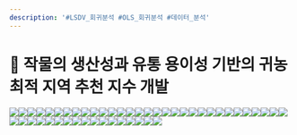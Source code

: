 ```yaml
---
description: '#LSDV_회귀분석 #OLS_회귀분석 #데이터_분석'
---
```


# 🌽 작물의 생산성과 유통 용이성 기반의 귀농 최적 지역 추천 지수 개발

![](<../../../../../.gitbook/assets/Untitled (1).png>)![](<../../../../../.gitbook/assets/Untitled 1 (3).png>)![](<../../../../../.gitbook/assets/Untitled 2 (4).png>)![](<../../../../../.gitbook/assets/Untitled 3 (3).png>)![](<../../../../../.gitbook/assets/Untitled 4 (1).png>)![](<../../../../../.gitbook/assets/Untitled 5 (1).png>)![](<../../../../../.gitbook/assets/Untitled 6 (4).png>)![](<../../../../../.gitbook/assets/Untitled 7 (1).png>)![](<../../../../../.gitbook/assets/Untitled 8 (1).png>)![](<../../../../../.gitbook/assets/Untitled 9 (2).png>)![](<../../../../../.gitbook/assets/Untitled 10 (5).png>)![](<../../../../../.gitbook/assets/Untitled 11 (1).png>)![](<../../../../../.gitbook/assets/Untitled 12 (1).png>)![](<../../../../../.gitbook/assets/Untitled 13 (1).png>)![](<../../../../../.gitbook/assets/Untitled 14 (2).png>)![](<../../../../../.gitbook/assets/Untitled 15 (3).png>)![](<../../../../../.gitbook/assets/Untitled 16 (2).png>)![](<../../../../../.gitbook/assets/Untitled 17.png>)![](<../../../../../.gitbook/assets/Untitled 18 (2).png>)![](<../../../../../.gitbook/assets/Untitled 19.png>)![](<../../../../../.gitbook/assets/Untitled 20 (2).png>)![](../../../../../.gitbook/assets/Untitled.png)![](<../../../../../.gitbook/assets/Untitled 1 (5).png>)![](<../../../../../.gitbook/assets/Untitled 2 (3).png>)![](<../../../../../.gitbook/assets/Untitled 3 (4).png>)![](<../../../../../.gitbook/assets/Untitled 4 (2).png>)![](<../../../../../.gitbook/assets/Untitled 5 (5).png>)![](<../../../../../.gitbook/assets/Untitled 6.png>)![](<../../../../../.gitbook/assets/Untitled 7.png>)![](<../../../../../.gitbook/assets/Untitled 8 (2).png>)![](<../../../../../.gitbook/assets/Untitled 9 (4).png>)![](<../../../../../.gitbook/assets/Untitled 10 (3).png>)![](<../../../../../.gitbook/assets/Untitled 11.png>)![](<../../../../../.gitbook/assets/Untitled 12 (3).png>)![](<../../../../../.gitbook/assets/Untitled 13 (4).png>)![](<../../../../../.gitbook/assets/Untitled 14 (4).png>)![](<../../../../../.gitbook/assets/Untitled 15 (1).png>)![](<../../../../../.gitbook/assets/Untitled 16.png>)![](<../../../../../.gitbook/assets/Untitled 17 (2).png>)![](<../../../../../.gitbook/assets/Untitled 18 (1).png>)![](<../../../../../.gitbook/assets/Untitled 19 (1).png>)![](<../../../../../.gitbook/assets/Untitled 20 (1).png>)![](<../../../../../.gitbook/assets/image (5).png>)![](../../../../../.gitbook/assets/image.png)![](<../../../../../.gitbook/assets/image (3).png>)![](<../../../../../.gitbook/assets/image (2).png>)![](<../../../../../.gitbook/assets/image (1).png>)![](<../../../../../.gitbook/assets/image (4).png>)
